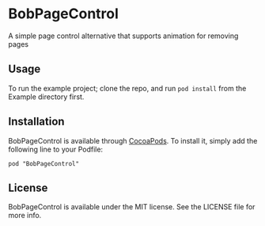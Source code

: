 # BobPageControl

A simple page control alternative that supports animation for removing pages

## Usage

To run the example project; clone the repo, and run `pod install` from the Example directory first.

## Installation

BobPageControl is available through [CocoaPods](http://cocoapods.org). To install
it, simply add the following line to your Podfile:

    pod "BobPageControl"

## License

BobPageControl is available under the MIT license. See the LICENSE file for more info.

